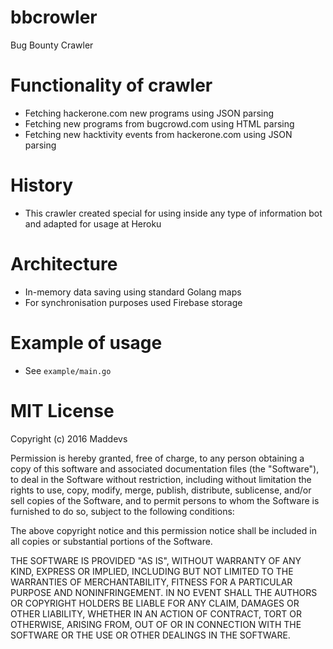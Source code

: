 # bbcrowler
Bug Bounty Crawler

# Functionality of crawler

* Fetching hackerone.com new programs using JSON parsing
* Fetching new programs from bugcrowd.com using HTML parsing
* Fetching new hacktivity events from hackerone.com using JSON parsing

# History

* This crawler created special for using inside any type of information bot and adapted for usage at Heroku

# Architecture

* In-memory data saving using standard Golang maps
* For synchronisation purposes used Firebase storage

# Example of usage 

* See ```example/main.go```

# MIT License

Copyright (c) 2016 Maddevs

Permission is hereby granted, free of charge, to any person obtaining a copy
of this software and associated documentation files (the "Software"), to deal
in the Software without restriction, including without limitation the rights
to use, copy, modify, merge, publish, distribute, sublicense, and/or sell
copies of the Software, and to permit persons to whom the Software is
furnished to do so, subject to the following conditions:

The above copyright notice and this permission notice shall be included in all
copies or substantial portions of the Software.

THE SOFTWARE IS PROVIDED "AS IS", WITHOUT WARRANTY OF ANY KIND, EXPRESS OR
IMPLIED, INCLUDING BUT NOT LIMITED TO THE WARRANTIES OF MERCHANTABILITY,
FITNESS FOR A PARTICULAR PURPOSE AND NONINFRINGEMENT. IN NO EVENT SHALL THE
AUTHORS OR COPYRIGHT HOLDERS BE LIABLE FOR ANY CLAIM, DAMAGES OR OTHER
LIABILITY, WHETHER IN AN ACTION OF CONTRACT, TORT OR OTHERWISE, ARISING FROM,
OUT OF OR IN CONNECTION WITH THE SOFTWARE OR THE USE OR OTHER DEALINGS IN THE
SOFTWARE.